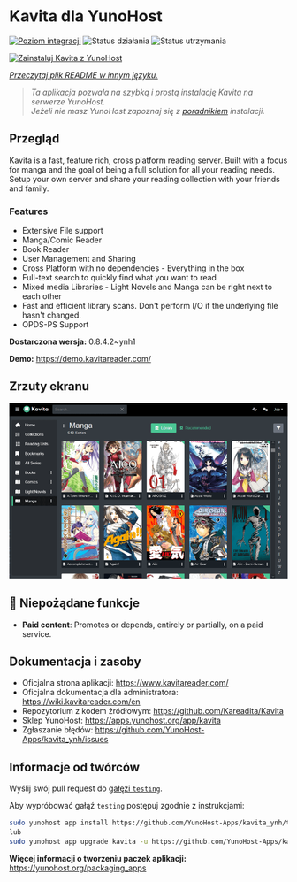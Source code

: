 <!--
To README zostało automatycznie wygenerowane przez <https://github.com/YunoHost/apps/tree/master/tools/readme_generator>
Nie powinno być ono edytowane ręcznie.
-->

# Kavita dla YunoHost

[![Poziom integracji](https://apps.yunohost.org/badge/integration/kavita)](https://ci-apps.yunohost.org/ci/apps/kavita/)
![Status działania](https://apps.yunohost.org/badge/state/kavita)
![Status utrzymania](https://apps.yunohost.org/badge/maintained/kavita)

[![Zainstaluj Kavita z YunoHost](https://install-app.yunohost.org/install-with-yunohost.svg)](https://install-app.yunohost.org/?app=kavita)

*[Przeczytaj plik README w innym języku.](./ALL_README.md)*

> *Ta aplikacja pozwala na szybką i prostą instalację Kavita na serwerze YunoHost.*  
> *Jeżeli nie masz YunoHost zapoznaj się z [poradnikiem](https://yunohost.org/install) instalacji.*

## Przegląd

Kavita is a fast, feature rich, cross platform reading server. Built with a focus for manga and the goal of being a full solution for all your reading needs. Setup your own server and share your reading collection with your friends and family.

### Features

- Extensive File support
- Manga/Comic Reader
- Book Reader
- User Management and Sharing
- Cross Platform with no dependencies - Everything in the box
- Full-text search to quickly find what you want to read
- Mixed media Libraries - Light Novels and Manga can be right next to each other
- Fast and efficient library scans. Don't perform I/O if the underlying file hasn't changed.
- OPDS-PS Support


**Dostarczona wersja:** 0.8.4.2~ynh1

**Demo:** <https://demo.kavitareader.com/>

## Zrzuty ekranu

![Zrzut ekranu z Kavita](./doc/screenshots/screenshot.png)

## :red_circle: Niepożądane funkcje

- **Paid content**: Promotes or depends, entirely or partially, on a paid service.

## Dokumentacja i zasoby

- Oficjalna strona aplikacji: <https://www.kavitareader.com/>
- Oficjalna dokumentacja dla administratora: <https://wiki.kavitareader.com/en>
- Repozytorium z kodem źródłowym: <https://github.com/Kareadita/Kavita>
- Sklep YunoHost: <https://apps.yunohost.org/app/kavita>
- Zgłaszanie błędów: <https://github.com/YunoHost-Apps/kavita_ynh/issues>

## Informacje od twórców

Wyślij swój pull request do [gałęzi `testing`](https://github.com/YunoHost-Apps/kavita_ynh/tree/testing).

Aby wypróbować gałąź `testing` postępuj zgodnie z instrukcjami:

```bash
sudo yunohost app install https://github.com/YunoHost-Apps/kavita_ynh/tree/testing --debug
lub
sudo yunohost app upgrade kavita -u https://github.com/YunoHost-Apps/kavita_ynh/tree/testing --debug
```

**Więcej informacji o tworzeniu paczek aplikacji:** <https://yunohost.org/packaging_apps>
